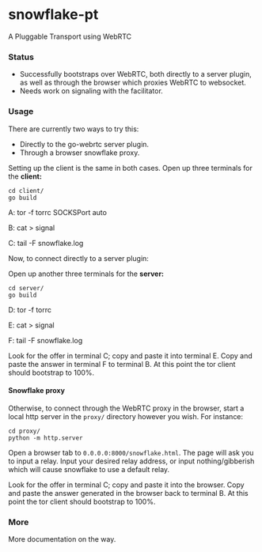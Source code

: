 # snowflake-pt

A Pluggable Transport using WebRTC

### Status

- Successfully bootstraps over WebRTC, both directly to a server plugin,
  as well as through the browser which proxies WebRTC to websocket.
- Needs work on signaling with the facilitator.

### Usage

There are currently two ways to try this:
- Directly to the go-webrtc server plugin.
- Through a browser snowflake proxy.

Setting up the client is the same in both cases.
Open up three terminals for the **client:**

```
cd client/
go build
```

A: tor -f torrc SOCKSPort auto

B: cat > signal

C: tail -F snowflake.log

Now, to connect directly to a server plugin:

Open up another three terminals for the **server:**

```
cd server/
go build
```

D: tor -f torrc

E: cat > signal

F: tail -F snowflake.log

Look for the offer in terminal C; copy and paste it into terminal E.
Copy and paste the answer in terminal F to terminal B.
At this point the tor client should bootstrap to 100%.

#### Snowflake proxy

Otherwise, to connect through the WebRTC proxy in the browser, start a local
http server in the `proxy/` directory however you wish. For instance:
```
cd proxy/
python -m http.server
```
Open a browser tab to `0.0.0.0:8000/snowflake.html`.
The page will ask you to input a relay.
Input your desired relay address, or input nothing/gibberish which will cause
snowflake to use a default relay.

Look for the offer in terminal C; copy and paste it into the browser.
Copy and paste the answer generated in the browser back to terminal B.
At this point the tor client should bootstrap to 100%.


### More

More documentation on the way.
